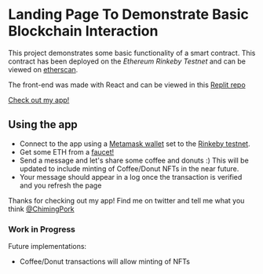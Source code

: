 # Landing Page To Demonstrate Basic Blockchain Interaction

This project demonstrates some basic functionality of a smart contract. This contract has been deployed on the *Ethereum Rinkeby Testnet* and can be viewed on [etherscan](https://rinkeby.etherscan.io/address/0x7DaF02aC9006Ecdc3dA3a7011e7cE1F31AeD2508).

The front-end was made with React and can be viewed in this [Replit repo](https://replit.com/@ChimingPork/waveportal-starter-project#src/App.jsx)

[Check out my app!](https://waveportal-starter-project.chimingpork.repl.co)

## Using the app

- Connect to the app using a [Metamask wallet](https://metamask.io/) set to the [Rinkeby testnet](https://gist.github.com/tschubotz/8047d13a2d2ac8b2a9faa3a74970c7ef).
- Get some ETH from a [faucet!](https://forum.openzeppelin.com/t/rinkeby-testnet-faucets/25866)
- Send a message and let's share some coffee and donuts :) This will be updated to include minting of Coffee/Donut NFTs in the near future. 
- Your message should appear in a log once the transaction is verified and you refresh the page

Thanks for checking out my app! Find me on twitter and tell me what you think [@ChimingPork](https://twitter.com/ChimingPork)

### Work in Progress
Future implementations:
- Coffee/Donut transactions will allow minting of NFTs
